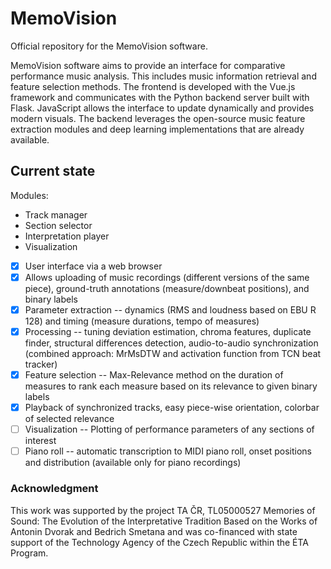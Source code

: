 # MemoVision

Official repository for the MemoVision software.

MemoVision software aims to provide an interface for comparative performance music analysis. This includes music information retrieval and feature selection methods. The frontend is developed with the Vue.js framework and communicates with the Python backend server built with Flask. JavaScript allows the interface to update dynamically and provides modern visuals. The backend leverages the open-source music feature extraction modules and deep learning implementations that are already available.

## Current state

Modules: 
- Track manager
- Section selector
- Interpretation player
- Visualization

- [x] User interface via a web browser
- [x] Allows uploading of music recordings (different versions of the same piece), ground-truth annotations (measure/downbeat positions), and binary labels
- [x] Parameter extraction -- dynamics (RMS and loudness based on EBU R 128) and timing (measure durations, tempo of measures)
- [x] Processing -- tuning deviation estimation, chroma features, duplicate finder, structural differences detection, audio-to-audio synchronization (combined approach: MrMsDTW and activation function from TCN beat tracker)
- [x] Feature selection -- Max-Relevance method on the duration of measures to rank each measure based on its relevance to given binary labels
- [x] Playback of synchronized tracks, easy piece-wise orientation, colorbar of selected relevance
- [ ] Visualization -- Plotting of performance parameters of any sections of interest
- [ ] Piano roll -- automatic transcription to MIDI piano roll, onset positions and distribution (available only for piano recordings)
  
### Acknowledgment

This work was supported by the project TA ČR, TL05000527 Memories of Sound: The Evolution of the Interpretative Tradition
Based on the Works of Antonin Dvorak and Bedrich Smetana and was co-financed with state support of the Technology Agency
of the Czech Republic within the ÉTA Program.

